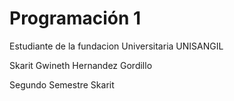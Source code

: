 
# Programación 1

Estudiante de la fundacion Universitaria UNISANGIL

Skarit Gwineth Hernandez Gordillo

Segundo Semestre 
Skarit 
